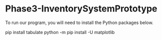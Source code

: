 # Phase3-InventorySystemPrototype

To run our program, you will need to install the Python packages below. 

pip install tabulate
python -m pip install -U matplotlib
